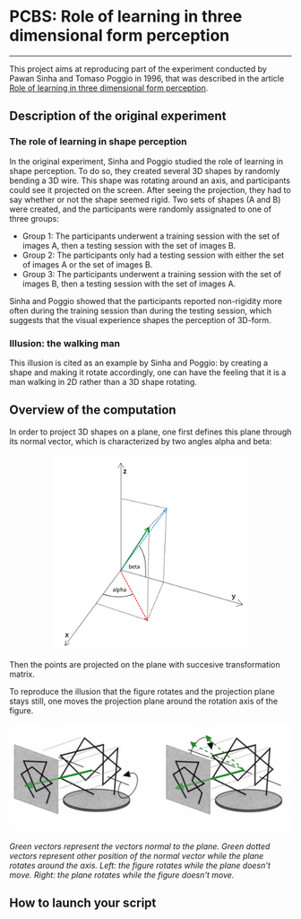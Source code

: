 # PCBS: Role of learning in three dimensional form perception
---

This project aims at reproducing part of the experiment conducted by Pawan Sinha and Tomaso Poggio in 1996, that was described in the article [Role of learning in three dimensional form perception](https://www.nature.com/articles/384460a0).

## Description of the original experiment

### The role of learning in shape perception
In the original experiment, Sinha and Poggio studied the role of learning in shape perception. To do so, they created several 3D shapes by randomly bending a 3D wire. This shape was rotating around an axis, and participants could see it projected on the screen. After seeing the projection, they had to say whether or not the shape seemed rigid. Two sets of shapes (A and B) were created, and the participants were randomly assignated to one of three groups:
+ Group 1: The participants underwent a training session with the set of images A, then a testing session with the set of images B.
+ Group 2: The participants only had a testing session with either the set of images A or the set of images B.
+ Group 3: The participants underwent a training session with the set of images B, then a testing session with the set of images A.

Sinha and Poggio showed that the participants reported non-rigidity more often during the training session than during the testing session, which suggests that the visual experience shapes the perception of 3D-form.

### Illusion: the walking man
This illusion is cited as an example by Sinha and Poggio: by creating a shape and making it rotate accordingly, one can have the feeling that it is a man walking in 2D rather than a 3D shape rotating.

## Overview of the computation

In order to project 3D shapes on a plane, one first defines this plane through its normal vector, which is characterized by two angles alpha and beta:

<p align="center">
 <img src="https://github.com/jbenon/PCBS-Role-of-learning-in-three-dimensional-form-perception/blob/9fea967ac9697fc233f4cd83255bb4ecbe609760/scheme_3d_vector_defined_by_two_angles.png?raw=True" height=350 width=350>
</p>
Then the points are projected on the plane with succesive transformation matrix.

To reproduce the illusion that the figure rotates and the projection plane stays still, one moves the projection plane around the rotation axis of the figure.
<p align="center">
 <img src="https://github.com/jbenon/PCBS-Role-of-learning-in-three-dimensional-form-perception/blob/36ec6b3e0fdc957525350bb3b58cd8634a98fadc/scheme_rotating_structure_and_rotating_plane.png?raw=True" width=900>
</p>

*Green vectors represent the vectors normal to the plane. Green dotted vectors represent other position of the normal vector while the plane rotates around the axis. Left: the figure rotates while the plane doesn't move. Right: the plane rotates while the figure doesn't move.*

## How to launch your script


